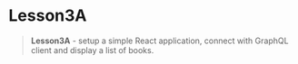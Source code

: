 # Lesson3A

> **Lesson3A** - setup a simple React application, connect with GraphQL client and display a list of books.